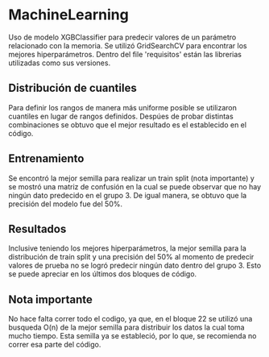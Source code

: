 # MachineLearning
Uso de modelo XGBClassifier para predecir valores de un parámetro relacionado con la memoria. Se utilizó GridSearchCV para encontrar los mejores hiperparámetros.
Dentro del file 'requisitos' están las librerias utilizadas como sus versiones.

## Distribución de cuantiles
Para definir los rangos de manera más uniforme posible se utilizaron cuantiles en lugar de rangos definidos. Despúes de probar distintas combinaciones se obtuvo que el mejor resultado es el establecido en el código. 

## Entrenamiento
Se encontró la mejor semilla para realizar un train split (nota importante) y se mostró una matriz de confusión en la cual se puede observar que no hay ningún dato predecido en el grupo 3. De igual manera, se obtuvo que la precisión del modelo fue del 50%. 

## Resultados
Inclusive teniendo los mejores hiperparámetros, la mejor semilla para la distribución de train split y una precisión del 50% al momento de predecir valores de prueba no se logró predecir ningún dato dentro del grupo 3. Esto se puede apreciar en los últimos dos bloques de código.

## Nota importante
No hace falta correr todo el codigo, ya que, en el bloque 22 se utilizó una busqueda O(n) de la mejor semilla para distribuir los datos la cual toma mucho tiempo. Esta semilla ya se estableció, por lo que, se recomienda no correr esa parte del código.  
